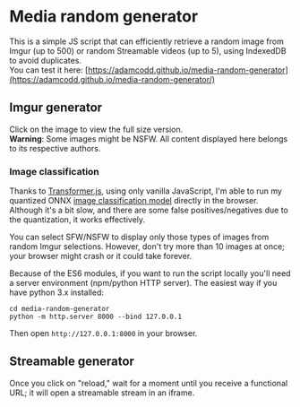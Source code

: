 # Media random generator
This is a simple JS script that can efficiently retrieve a random image from Imgur (up to 500) or random Streamable videos (up to 5), using IndexedDB to avoid duplicates.\
You can test it here: [https://adamcodd.github.io/media-random-generator](https://adamcodd.github.io/media-random-generator/)
## Imgur generator
Click on the image to view the full size version.\
<b>Warning</b>: Some images might be NSFW. All content displayed here belongs to its respective authors.
### Image classification
Thanks to [Transformer.js](https://github.com/xenova/transformers.js), using only vanilla JavaScript, I'm able to run my quantized ONNX [image classification model](https://huggingface.co/AdamCodd/vit-base-nsfw-detector) directly in the browser. Although it's a bit slow, and there are some false positives/negatives due to the quantization, it works effectively. 

You can select SFW/NSFW to display only those types of images from random Imgur selections. However, don't try more than 10 images at once; your browser might crash or it could take forever.

Because of the ES6 modules, if you want to run the script locally you'll need a server environment (npm/python HTTP server). The easiest way if you have python 3.x installed:
```
cd media-random-generator
python -m http.server 8000 --bind 127.0.0.1
```
Then open `http://127.0.0.1:8000` in your browser.

## Streamable generator
Once you click on "reload," wait for a moment until you receive a functional URL; it will open a streamable stream in an iframe.
